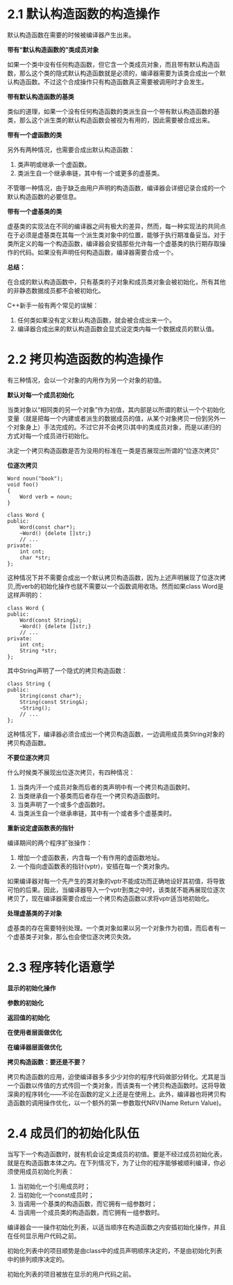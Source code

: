 # 2.1 默认构造函数的构造操作

默认构造函数在需要的时候被编译器产生出来。

**带有“默认构造函数的”类成员对象**

如果一个类中没有任何构造函数，但它含一个类成员对象，而且带有默认构造函数，那么这个类的隐式默认构造函数就是必须的，编译器需要为该类合成出一个默认构造函数。不过这个合成操作只有构造函数真正需要被调用时才会发生。

**带有默认构造函数的基类**

类似的道理，如果一个没有任何构造函数的类派生自一个带有默认构造函数的基类，那么这个派生类的默认构造函数会被视为有用的，因此需要被合成出来。

**带有一个虚函数的类**

另外有两种情况，也需要合成出默认构造函数：
1. 类声明或继承一个虚函数。
2. 类派生自一个继承串链，其中有一个或更多的虚基类。

不管哪一种情况，由于缺乏由用户声明的构造函数，编译器会详细记录合成的一个默认构造函数的必要信息。

**带有一个虚基类的类**

虚基类的实现法在不同的编译器之间有极大的差异，然而，每一种实现法的共同点在于必须是虚基类在其每一个派生类对象中的位置，能够于执行期准备妥当。对于类所定义的每一个构造函数，编译器会安插那些允许每一个虚基类的执行期存取操作的代码。如果没有声明任何构造函数，编译器需要合成一个。

**总结：**

在合成的默认构造函数中，只有基类的子对象和成员类对象会被初始化，所有其他的非静态数据成员都不会被初始化。

C++新手一般有两个常见的误解：
1. 任何类如果没有定义默认构造函数，就会被合成出来一个。
2. 编译器合成出来的默认构造函数会显式设定类内每一个数据成员的默认值。

# 2.2 拷贝构造函数的构造操作

有三种情况，会以一个对象的内用作为另一个对象的初值。

**默认对每一个成员初始化**

当类对象以“相同类的另一个对象”作为初值，其内部是以所谓的默认一个个初始化变量（就是把每一个内建或者派生的数据成员的值，从某个对象拷贝一份到另外一个对象身上）手法完成的。不过它并不会拷贝i其中的类成员对象，而是以递归的方式对每一个成员进行初始化。

决定一个拷贝构造函数是否为没用的标准在一类是否展现出所谓的“位逐次拷贝”

**位逐次拷贝**

```
Word noun("book");
void foo()
{
    Word verb = noun;
}
```
```
class Word {
public:
    Word(const char*);
    ~Word() {delete []str;}
    // ...
private:
    int cnt;
    char *str;
};
```
这种情况下并不需要合成出一个默认拷贝构造函数，因为上述声明展现了位逐次拷贝,而verb的初始化操作也就不需要以一个函数调用收场。然而如果class Word是这样声明的：
```
class Word {
public:
    Word(const String&);
    ~Word() {delete []str;}
    // ...
private:
    int cnt;
    String *str;
};
```
其中String声明了一个隐式的拷贝构造函数：
```
class String {
public:
    String(const char*);
    String(const String&);
    ~String();
    // ...
};
```
这种情况下，编译器必须合成出一个拷贝构造函数，一边调用成员类String对象的拷贝构造函数。

**不要位逐次拷贝**

什么时候类不展现出位逐次拷贝，有四种情况：
1. 当类内汗一个成员对象而后者的类声明中有一个拷贝构造函数时。
2. 当类继承自一个基类而后者存在一个拷贝构造函数时。
3. 当类声明了一个或多个虚函数时。
4. 当类派生自一个继承串链，其中有一个或者多个虚基类时。

**重新设定虚函数表的指针**

编译期间的两个程序扩张操作：
1. 增加一个虚函数表，内含每一个有作用的虚函数地址。
2. 一个指向虚函数表的指针(vptr)，安插在每一个类对象内。

如果编译器对每一个先产生的类对象的vptr不能成功而正确地设好其初值，将导致可怕的后果。因此，当编译器导入一个vptr到类之中时，该类就不能再展现位逐次拷贝了，现在编译器需要合成出一个拷贝构造函数以求将vptr适当地初始化。

**处理虚基类的子对象**

虚基类的存在需要特别处理。一个类对象如果以另一个对象作为初值，而后者有一个虚基类子对象，那么也会使位逐次拷贝失效。

# 2.3 程序转化语意学

**显示的初始化操作**

**参数的初始化**

**返回值的初始化**

**在使用者层面做优化**

**在编译器层面做优化**

**拷贝构造函数：要还是不要？**

拷贝构造函数的应用，迫使编译器多多少少对你的程序代码做部分转化。尤其是当一个函数以传值的方式传回一个类对象，而该类有一个拷贝构造函数时。这将导致深奥的程序转化——不论在函数的定义上还是在使用上。此外，编译器也将拷贝构造函数的调用操作优化，以一个额外的第一参数取代NRV(Name Return Value)。

# 2.4 成员们的初始化队伍

当写下一个构造函数时，就有机会设定类成员的初值。要是不经过成员初始化表，就是在构造函数本体之内。在下列情况下，为了让你的程序能够被顺利编译，你必须使用成员初始化列表：
1. 当初始化一个引用成员时；
2. 当初始化一个const成员时；
3. 当调用一个基类的构造函数，而它拥有一组参数时；
4. 当调用一个成员类的构造函数，而它拥有一组参数时。

编译器会一一操作初始化列表，以适当顺序在构造函数之内安插初始化操作，并且在任何显示用户代码之前。

初始化列表中的项目顺势是由class中的成员声明顺序决定的，不是由初始化列表中的排列顺序决定的。

初始化列表的项目被放在显示的用户代码之前。